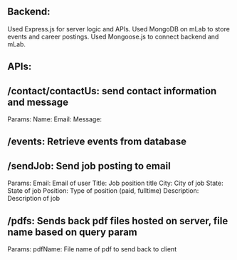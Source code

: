 ## Backend:
Used Express.js for server logic and APIs.
Used MongoDB on mLab to store events and career postings.
Used Mongoose.js to connect backend and mLab.

## APIs:
## /contact/contactUs: send contact information and message
Params: 
    Name:
    Email:
    Message:

## /events: Retrieve events from database

## /sendJob: Send job posting to email
Params: 
    Email: Email of user
    Title: Job position title
    City: City of job
    State: State of job
    Position: Type of position (paid, fulltime)
    Description: Description of job

## /pdfs: Sends back pdf files hosted on server, file name based on query param
Params:
    pdfName: File name of pdf to send back to client
          